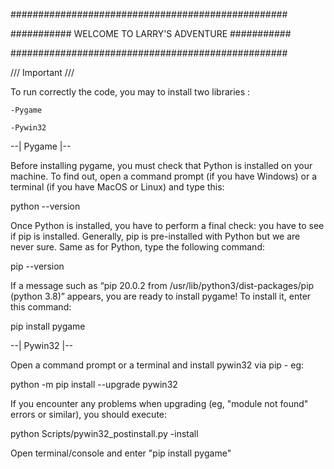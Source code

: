 ##################################################

########### WELCOME TO LARRY'S ADVENTURE ###########

##################################################

/// Important ///

To run correctly the code, you may to install two libraries :

	-Pygame
 
	-Pywin32


--| Pygame |--

Before installing pygame, you must check that Python is installed on your 
machine. To find out, open a command prompt (if you have Windows) or a 
terminal (if you have MacOS or Linux) and type this: 

python --version

Once Python is installed, you have to perform a final check: you have to 
see if pip is installed. Generally, pip is pre-installed with Python but 
we are never sure. Same as for Python, type the following command:

pip --version

If a message such as “pip 20.0.2 from /usr/lib/python3/dist-packages/pip 
(python 3.8)” appears, you are ready to install pygame! To install it, 
enter this command:

pip install pygame


--| Pywin32 |--

Open a command prompt or a terminal and install pywin32 via pip - eg:

python -m pip install --upgrade pywin32

If you encounter any problems when upgrading (eg, "module not found" 
errors or similar), you should execute:

python Scripts/pywin32_postinstall.py -install


Open terminal/console and enter "pip install pygame"
